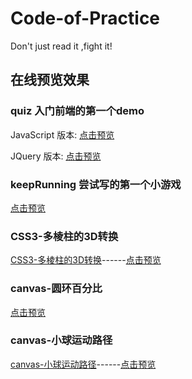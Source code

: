 # Code-of-Practice
Don't just read it ,fight it!

## 在线预览效果

### quiz 入门前端的第一个demo

JavaScript 版本: [点击预览](http://selinayu.cc/Code-of-Practice/quiz/javascript/index.html)

JQuery 版本: [点击预览](http://selinayu.cc/Code-of-Practice/quiz/jquery/index.html)




### keepRunning 尝试写的第一个小游戏

[点击预览](http://selinayu.cc/Code-of-Practice/keepRunning/BallGame.html)

### CSS3-多棱柱的3D转换
 [CSS3-多棱柱的3D转换](http://selinayu.cc/2018/07/12/CSS3-%E5%A4%9A%E6%A3%B1%E6%9F%B1%E7%9A%843D%E8%BD%AC%E6%8D%A2/)------[点击预览](http://selinayu.cc/Code-of-Practice/css3-multi-prism/index.html)



### canvas-圆环百分比
[点击预览](http://selinayu.cc/Code-of-Practice/canvas-percent-circle/index.html)

### canvas-小球运动路径
[canvas-小球运动路径](http://selinayu.cc/2018/07/23/canvas-%E5%B0%8F%E7%90%83%E8%BF%90%E5%8A%A8%E8%BD%A8%E8%BF%B9/)------[点击预览](http://selinayu.cc/Code-of-Practice/canvas-ball-path/index.html)

